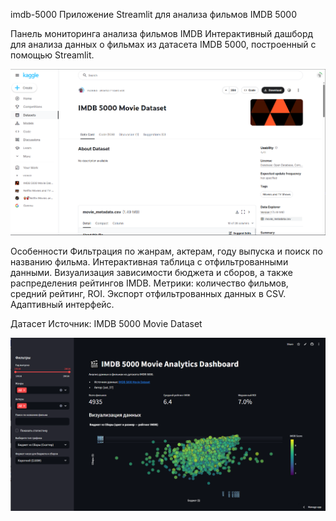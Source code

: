 imdb-5000
Приложение Streamlit для анализа фильмов IMDB 5000

Панель мониторинга анализа фильмов IMDB
Интерактивный дашборд для анализа данных о фильмах из датасета IMDB 5000, построенный с помощью Streamlit.

![Screenshot](screenshot.png)

Особенности
Фильтрация по жанрам, актерам, году выпуска и поиск по названию фильма.
Интерактивная таблица с отфильтрованными данными.
Визуализация зависимости бюджета и сборов, а также распределения рейтингов IMDB.
Метрики: количество фильмов, средний рейтинг, ROI.
Экспорт отфильтрованных данных в CSV.
Адаптивный интерфейс.


Датасет
Источник: IMDB 5000 Movie Dataset

![Screenshot](screenshot1.png)
